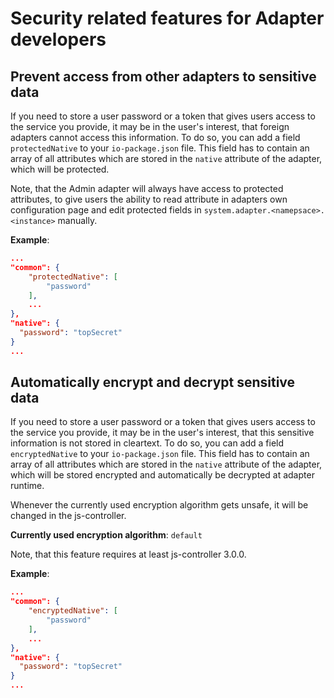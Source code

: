 # Security related features for Adapter developers

## Prevent access from other adapters to sensitive data
If you need to store a user password or a token that gives users access to the service you provide, it may be in the user's interest, that foreign adapters cannot access this information.
To do so, you can add a field `protectedNative` to your `io-package.json` file. This field has to contain an array of all attributes which are stored in the `native` attribute of the adapter, 
which will be protected.

Note, that the Admin adapter will always have access to protected attributes, to give users the ability to read attribute in adapters own configuration page and edit protected fields in 
`system.adapter.<namepsace>.<instance>` manually.

__Example__:
```json
...
"common": {
    "protectedNative": [
        "password"
    ],
    ...
},
"native": {
  "password": "topSecret"
}
...
```

## Automatically encrypt and decrypt sensitive data
If you need to store a user password or a token that gives users access to the service you provide, it may be in the user's interest, that this sensitive information is not stored in cleartext.
To do so, you can add a field `encryptedNative` to your `io-package.json` file. This field has to contain an array of all attributes which are stored in the `native` attribute of the adapter, 
which will be stored encrypted and automatically be decrypted at adapter runtime.

Whenever the currently used encryption algorithm gets unsafe, it will be changed in the js-controller.

__Currently used encryption algorithm__: `default`

Note, that this feature requires at least js-controller 3.0.0.

__Example__:
```json
...
"common": {
    "encryptedNative": [
        "password"
    ],
    ...
},
"native": {
  "password": "topSecret"
}
...
```
